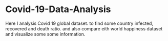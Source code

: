 # Covid-19-Data-Analysis

Here I analysis Covid 19 global dataset. to find some country infected, recovered and death ratio.
and also compare eith world happiness dataset and visualize some some information. 


